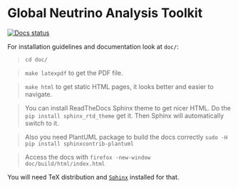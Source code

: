# Global Neutrino Analysis Toolkit

[![Docs status](https://git.jinr.ru/gna/gna/badges/master/pipeline.svg)](https://git.jinr.ru/gna/gna/commits/master)

For installation guidelines and documentation look at `doc/`: 
> `cd doc/`

> `make latexpdf` to get the PDF file.

> `make html` to get static HTML pages, it looks better and easier to navigate.

> You can install ReadTheDocs Sphinx theme to get nicer HTML. Do the `pip install sphinx_rtd_theme` get it. Then Sphinx will automatically switch to it.

> Also you need PlantUML package to build the docs correctly `sudo -H pip install sphinxcontrib-plantuml`

> Access the docs with `firefox -new-window doc/build/html/index.html`


You will need TeX distribution and [`Sphinx`](http://www.sphinx-doc.org/en/stable/) installed for that.
